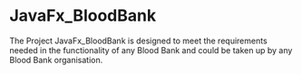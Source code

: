 # JavaFx_BloodBank
The Project JavaFx_BloodBank is designed to meet the requirements needed in the functionality of any Blood Bank and could be taken up by any Blood Bank organisation.
